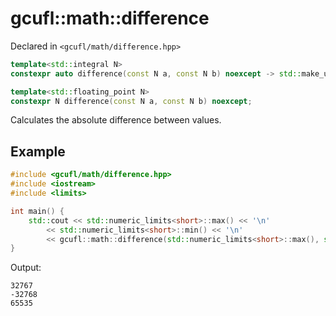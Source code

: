# gcufl::math::difference
Declared in `<gcufl/math/difference.hpp>`
```cpp
template<std::integral N>
constexpr auto difference(const N a, const N b) noexcept -> std::make_unsigned_t<N>;

template<std::floating_point N>
constexpr N difference(const N a, const N b) noexcept;
```
Calculates the absolute difference between values.
## Example
```cpp
#include <gcufl/math/difference.hpp>
#include <iostream>
#include <limits>

int main() {
	std::cout << std::numeric_limits<short>::max() << '\n'
		<< std::numeric_limits<short>::min() << '\n'
		<< gcufl::math::difference(std::numeric_limits<short>::max(), std::numeric_limits<short>::min()) << '\n';
}
```
Output:
```
32767
-32768
65535
```
